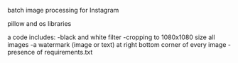 batch image processing for Instagram

pillow and os libraries

a code includes:
-black and white filter
-cropping to 1080x1080 size all images
-a watermark (image or text) at right bottom corner of every image
-presence of requirements.txt
